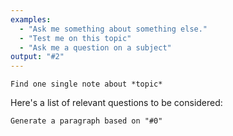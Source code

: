 ```yaml
---
examples:
  - "Ask me something about something else."
  - "Test me on this topic"
  - "Ask me a question on a subject"
output: "#2"
---
```


```dual
Find one single note about *topic*
```

Here's a list of relevant questions to be considered: 

```dual
Generate a paragraph based on "#0"
```